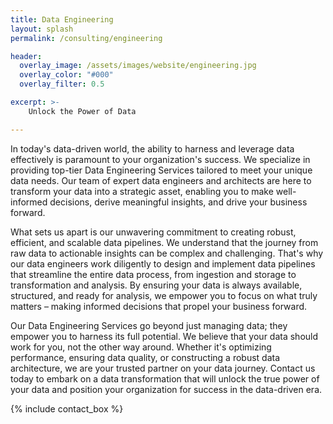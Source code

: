 ```yaml
---
title: Data Engineering
layout: splash
permalink: /consulting/engineering

header:
  overlay_image: /assets/images/website/engineering.jpg
  overlay_color: "#000"
  overlay_filter: 0.5

excerpt: >-
    Unlock the Power of Data

---
```


In today's data-driven world, the ability to harness and leverage data effectively is paramount to your organization's success.  We specialize in providing top-tier Data Engineering Services tailored to meet your unique data needs. Our team of expert data engineers and architects are here to transform your data into a strategic asset, enabling you to make well-informed decisions, derive meaningful insights, and drive your business forward.

What sets us apart is our unwavering commitment to creating robust, efficient, and scalable data pipelines. We understand that the journey from raw data to actionable insights can be complex and challenging. That's why our data engineers work diligently to design and implement data pipelines that streamline the entire data process, from ingestion and storage to transformation and analysis. By ensuring your data is always available, structured, and ready for analysis, we empower you to focus on what truly matters – making informed decisions that propel your business forward.

Our Data Engineering Services go beyond just managing data; they empower you to harness its full potential. We believe that your data should work for you, not the other way around. Whether it's optimizing performance, ensuring data quality, or constructing a robust data architecture, we are your trusted partner on your data journey. Contact us today to embark on a data transformation that will unlock the true power of your data and position your organization for success in the data-driven era.
                      
{% include contact_box %}